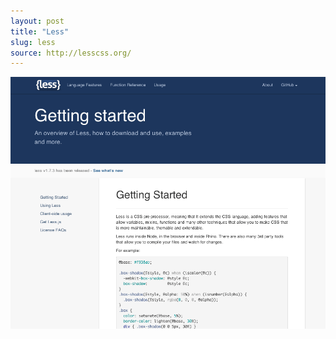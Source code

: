 ```yaml
---
layout: post
title: "Less"
slug: less
source: http://lesscss.org/
---
```


<img src="/screenshots/less.png">
